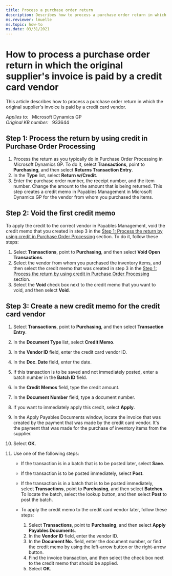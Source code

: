```yaml
---
title: Process a purchase order return
description: Describes how to process a purchase order return in which the original supplier's invoice is paid by a credit card vendor.
ms.reviewer: lmuelle
ms.topic: how-to
ms.date: 03/31/2021
---
```

# How to process a purchase order return in which the original supplier's invoice is paid by a credit card vendor

This article describes how to process a purchase order return in which the original supplier's invoice is paid by a credit card vendor.

_Applies to:_ &nbsp; Microsoft Dynamics GP  
_Original KB number:_ &nbsp; 933644

## Step 1: Process the return by using credit in Purchase Order Processing

1. Process the return as you typically do in Purchase Order Processing in Microsoft Dynamics GP. To do it, select **Transactions**, point to **Purchasing**, and then select **Returns Transaction Entry**.
2. In the **Type** list, select **Return w/Credit**.
3. Enter the purchase order number, the receipt number, and the item number. Change the amount to the amount that is being returned. This step creates a credit memo in Payables Management in Microsoft Dynamics GP for the vendor from whom you purchased the items.

## Step 2: Void the first credit memo

To apply the credit to the correct vendor in Payables Management, void the credit memo that you created in step 3 in the [Step 1: Process the return by using credit in Purchase Order Processing](#step-1-process-the-return-by-using-credit-in-purchase-order-processing) section. To do it, follow these steps:

1. Select **Transactions**, point to **Purchasing**, and then select **Void Open Transactions**.
2. Select the vendor from whom you purchased the inventory items, and then select the credit memo that was created in step 3 in the [Step 1: Process the return by using credit in Purchase Order Processing](#step-1-process-the-return-by-using-credit-in-purchase-order-processing) section.
3. Select the **Void** check box next to the credit memo that you want to void, and then select **Void**.

## Step 3: Create a new credit memo for the credit card vendor

1. Select **Transactions**, point to **Purchasing**, and then select **Transaction Entry**.
2. In the **Document Type** list, select **Credit Memo**.
3. In the **Vendor ID** field, enter the credit card vendor ID.
4. In the **Doc. Date** field, enter the date.
5. If this transaction is to be saved and not immediately posted, enter a batch number in the **Batch ID** field.
6. In the **Credit Memos** field, type the credit amount.
7. In the **Document Number** field, type a document number.
8. If you want to immediately apply this credit, select **Apply**.
9. In the Apply Payables Documents window, locate the invoice that was created by the payment that was made by the credit card vendor. It's the payment that was made for the purchase of inventory items from the supplier.
10. Select **OK**.
11. Use one of the following steps:

    - If the transaction is in a batch that is to be posted later, select **Save**.
    - If the transaction is to be posted immediately, select **Post**.
    - If the transaction is in a batch that is to be posted immediately, select **Transactions**, point to **Purchasing**, and then select **Batches**. To locate the batch, select the lookup button, and then select **Post** to post the batch.
    - To apply the credit memo to the credit card vendor later, follow these steps:

        1. Select **Transactions**, point to **Purchasing**, and then select **Apply Payables Documents**.
        1. In the **Vendor ID** field, enter the vendor ID.
        1. In the **Document No.** field, enter the document number, or find the credit memo by using the left-arrow button or the right-arrow button.
        1. Find the invoice transaction, and then select the check box next to the credit memo that should be applied.
        1. Select **OK**.
